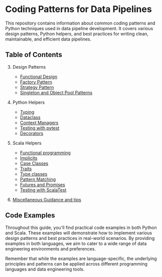 # Coding Patterns for Data Pipelines

This repository contains information about common coding patterns and Python techniques used in data pipeline development. It covers various design patterns, Python helpers, and best practices for writing clean, maintainable, and efficient data pipelines.

## Table of Contents

3. Design Patterns
   - [Functional Design](design-patterns/functional-design.md)
   - [Factory Pattern](design-patterns/factory-pattern.md)
   - [Strategy Pattern](design-patterns/strategy-pattern.md)
   - [Singleton and Object Pool Patterns](design-patterns/singleton-and-object-pool.md)
4. Python Helpers
   - [Typing](python-helpers/typing.md)
   - [Dataclass](python-helpers/dataclass.md)
   - [Context Managers](python-helpers/context-managers.md)
   - [Testing with pytest](python-helpers/testing-with-pytest.md)
   - [Decorators](python-helpers/decorators.md)
5. Scala Helpers
   - [Functional programming](scala-helpers/funtional-programming.md)
   - [Implicits](scala-helpers/implicits.md)
   - [Case Classes](scala-helpers/case-classes.md)
   - [Traits](scala-helpers/traits.md)
   - [Type classes](scala-helpers/type-classes.md)
   - [Pattern Matching](scala-helpers/pattern-matching.md)
   - [Futures and Promises](scala-helpers/futures-and-promises.md)
   - [Testing with ScalaTest](scala-helpers/testing-with-scalatest.md)

5. [Miscellaneous Guidance and tips](misc.md)


## Code Examples

Throughout this guide, you'll find practical code examples in both Python and Scala. These examples will demonstrate how to implement various design patterns and best practices in real-world scenarios. By providing examples in both languages, we aim to cater to a wide range of data engineering environments and preferences.

Remember that while the examples are language-specific, the underlying principles and patterns can be applied across different programming languages and data engineering tools.
